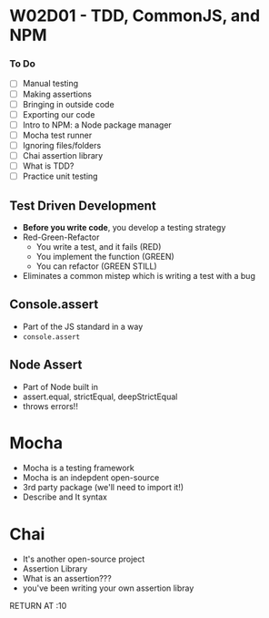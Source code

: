 # W02D01 - TDD, CommonJS, and NPM

### To Do

- [ ] Manual testing
- [ ] Making assertions
- [ ] Bringing in outside code
- [ ] Exporting our code
- [ ] Intro to NPM: a Node package manager
- [ ] Mocha test runner
- [ ] Ignoring files/folders
- [ ] Chai assertion library
- [ ] What is TDD?
- [ ] Practice unit testing

## Test Driven Development

- **Before you write code**, you develop a testing strategy
- Red-Green-Refactor
  - You write a test, and it fails (RED)
  - You implement the function (GREEN)
  - You can refactor (GREEN STILL)
- Eliminates a common mistep which is writing a test with a bug

## Console.assert

- Part of the JS standard in a way
- `console.assert`

## Node Assert

- Part of Node built in
- assert.equal, strictEqual, deepStrictEqual
- throws errors!!

# Mocha

- Mocha is a testing framework
- Mocha is an indepdent open-source
- 3rd party package (we'll need to import it!)
- Describe and It syntax

# Chai

- It's another open-source project
- Assertion Library
- What is an assertion???
- you've been writing your own assertion libray

RETURN AT :10
